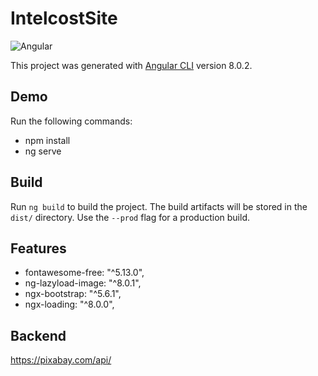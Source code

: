 # IntelcostSite

![Angular](https://upload.wikimedia.org/wikipedia/commons/thumb/c/cf/Angular_full_color_logo.svg/250px-Angular_full_color_logo.svg.png)

This project was generated with [Angular CLI](https://github.com/angular/angular-cli) version 8.0.2.

## Demo

Run the following commands:

- npm install
- ng serve

## Build

Run `ng build` to build the project. The build artifacts will be stored in the `dist/` directory. Use the `--prod` flag for a production build.

## Features

- fontawesome-free: "^5.13.0",
- ng-lazyload-image: "^8.0.1",
- ngx-bootstrap: "^5.6.1",
- ngx-loading: "^8.0.0",

## Backend

https://pixabay.com/api/
